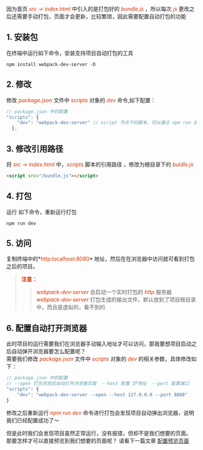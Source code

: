 因为首页 *<font color="#d63200">src -> index.html</font>* 中引入的是打包好的 *<font color="#d63200">bundle.js</font>* ，所以每次 *<font color="#d63200">js</font>* 更改之后还需要手动打包，页面才会更新，比较繁琐，因此需要配置自动打包的功能 
## 1. 安装包
在终端中运行如下命令，安装支持项目自动打包的工具
```Shell
npm install webpack-dev-server -D 
```
## 2. 修改 
修改 *<font color="#d63200">package.json</font>* 文件中 *<font color="#d63200">scripts</font>* 对象的 *<font color="#d63200">dev</font>* 命令,如下配置：
```js
// package.json 中的配置
"scripts": {
    "dev": "webpack-dev-server" // script 节点下的脚本，可以通过 npm run 执行
  },
```
## 3. 修改引用路径
将 *<font color="#d63200">src -> index.html</font>* 中，*<font color="#d63200">scripts</font>* 脚本的引用路径 ，修改为根目录下的 *<font color="#d63200">buldle.js</font>*
```html
<script src="/bundle.js"></script>
```
## 4. 打包
运行 如下命令，重新运行打包
```shell
npm run dev 
```
## 5. 访问
复制终端中的*<font color="#d63200">http:localhost:8080</font>* 地址，然后在在浏览器中访问就可看到打包之后的项目。

> **<font color="#d63200">注意：</font>**
>> *<font color="#d63200">webpack-dev-server</font>* 会启动一个实时打包的 *<font color="#d63200">http</font>* 服务器    
>> *<font color="#d63200">webpack-dev-server</font>* 打包生成的输出文件，默认放到了项目根目录中，而且是虚拟的，看不到的    

## 6. 配置自动打开浏览器 
此时项目的运行需要我们在浏览器手动输入地址才可以访问，那我要想项目启动之后自动弹开浏览器要怎么配置呢？   
需要我们修改 *<font color="#d63200">package.json</font>* 文件中 *<font color="#d63200">scripts</font>* 对象的 *<font color="#d63200">dev</font>* 的相关参数，具体修改如下：
```js
// package.json 中的配置
// --open 打包完成后自动打开浏览器页面  --host 配置 IP地址  --port 配置端口
"scripts": {
    "dev": "webpack-dev-server --open --host 127.0.0.0 --port 8888"
}
```        
修改之后重新运行 *<font color="#d63200">npm run dev</font>* 命令进行打包会发现项目自动弹出浏览器，说明我们已经配置成功了～

但是此时我们会发现项目虽然正常运行，没有报错，但却不是我们想要的页面。   
那要怎样才可以直接预览到我们想要的页面呢？ 请看下一篇文章 [配置预览页面](/webpack/preview.md)